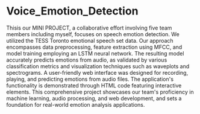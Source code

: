 # Voice_Emotion_Detection

Thisis our MINI PROJECT, a collaborative effort involving five team members including myself, focuses on speech emotion detection. 
We utilized the TESS Toronto emotional speech set data. Our approach encompasses data preprocessing, 
feature extraction using MFCC, and model training employing an LSTM neural network. The resulting model accurately predicts emotions from audio,
as validated by various classification metrics and visualization techniques such as waveplots and spectrograms. A user-friendly web interface was designed for recording, 
playing, and predicting emotions from audio files. The application's functionality is demonstrated through HTML code featuring interactive elements.
This comprehensive project showcases our team's proficiency in machine learning, audio processing, and web development, and sets a foundation for real-world emotion analysis applications.
